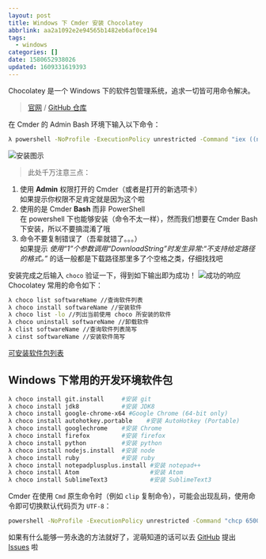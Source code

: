 ```yaml
---
layout: post
title: Windows 下 Cmder 安装 Chocolatey
abbrlink: aa2a1092e2e94565b1482eb6af0ce194
tags:
  - windows
categories: []
date: 1580652938026
updated: 1609331619393
---
```


Chocolatey 是一个 Windows 下的软件包管理系统，追求一切皆可用命令解决。

> [官网](https://chocolatey.org/) / [GitHub 仓库](https://github.com/chocolatey/chocolatey)

在 Cmder 的 Admin Bash 环境下输入以下命令：

```bash
λ powershell -NoProfile -ExecutionPolicy unrestricted -Command "iex ((new-object net.webclient).DownloadString('https://chocolatey.org/install.ps1'))" && SET PATH=%PATH%;%ALLUSERSPROFILE%\chocolatey\bin
```

![安装图示](https://cdn.jsdelivr.net/gh/rxliuli/img-bed/20181122211812.png)

> 此处千万注意三点：

1. 使用 **Admin** 权限打开的 Cmder（或者是打开的新选项卡）\
   如果提示你权限不足肯定就是因为这个啦
2. 使用的是 Cmder **Bash** 而非 PowerShell\
   在 powershell 下也能够安装（命令不太一样），然而我们想要在 Cmder Bash 下安装，所以不要搞混淆了哦
3. 命令不要复制错误了（吾辈就错了。。。）\
   如果提示 *使用“1”个参数调用“DownloadString”时发生异常:“不支持给定路径的格式。”* 的话一般都是下载路径那里多了个空格之类，仔细找找吧

安装完成之后输入 `choco` 验证一下，得到如下输出即为成功！
![成功的响应](https://cdn.jsdelivr.net/gh/rxliuli/img-bed/20181122211828.png)
Chocolatey 常用的命令如下：

```bash
λ choco list softwareName //查询软件列表
λ choco install softwareName //安装软件
λ choco list -lo //列出当前使用 choco 所安装的软件
λ choco uninstall softwareName //卸载软件
λ clist softwareName //查询软件列表简写
λ cinst softwareName //安装软件简写
```

[可安装软件包列表](https://chocolatey.org/packages)

## Windows 下常用的开发环境软件包

```bash
λ choco install git.install     #安装 git
λ choco install jdk8            #安装 JDK8
λ choco install google-chrome-x64 #Google Chrome (64-bit only)
λ choco install autohotkey.portable    #安装 AutoHotkey (Portable)
λ choco install googlechrome    #安装 Chrome
λ choco install firefox         #安装 firefox
λ choco install python          #安装 python
λ choco install nodejs.install  #安装 node
λ choco install ruby            #安装 ruby
λ choco install notepadplusplus.install #安装 notepad++
λ choco install Atom                    #安装 Atom
λ choco install SublimeText3            #安装 SublimeText3
```

Cmder 在使用 `Cmd` 原生命令时（例如 `clip` 复制命令），可能会出现乱码，使用命令即可切换默认代码页为 `UTF-8`：

```bash
powershell -NoProfile -ExecutionPolicy unrestricted -Command "chcp 65001"
```

如果有什么能够一劳永逸的方法就好了，泥萌知道的话可以去 [GitHub](https://github.com/rxliuli/rxliuli.github.io) 提出 [Issues](https://github.com/rxliuli/rxliuli.github.io/issues) 啦
